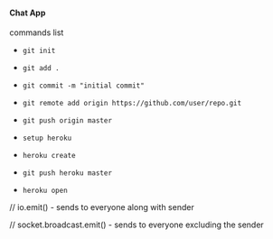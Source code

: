 #### Chat App

commands list

* `git init`
* `git add .`
* `git commit -m "initial commit"`
* `git remote add origin https://github.com/user/repo.git`
* `git push origin master`

* `setup heroku`
* `heroku create` 
* `git push heroku master`
* `heroku open`


// io.emit() - sends to everyone along with sender

// socket.broadcast.emit() - sends to everyone excluding the sender


